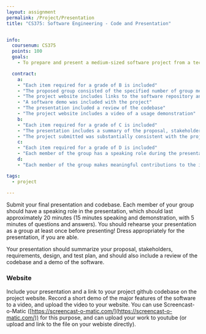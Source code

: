 ```yaml
---
layout: assignment
permalink: /Project/Presentation
title: "CS375: Software Engineering - Code and Presentation"


info:
  coursenum: CS375
  points: 100
  goals:
    - To prepare and present a medium-sized software project from a technical and user perspective

  contract:
    a: 
    - "Each item required for a grade of B is included"
    - "The proposed group consisted of the specified number of group members"
    - "The project website includes links to the software repository and all relevant documents from the course"
    - "A software demo was included with the project"
    - "The presentation included a review of the codebase"
    - "The project website includes a video of a usage demonstration"
    b:
    - "Each item required for a grade of C is included"
    - "The presentation includes a summary of the proposal, stakeholders, requirements, design, and test plan"
    - "The project submitted was substantially consistent with the project proposed to and approved by the Professor"
    c:
    - "Each item required for a grade of D is included"
    - "Each member of the group has a speaking role during the presentation"
    d:
    - "Each member of the group makes meaningful contributions to the implementation of the project, demonstrated through version control commits or comments in the code"

tags:
  - project
  
---
```


Submit your final presentation and codebase.  Each member of your group should have a speaking role in the presentation, which should last approximately 20 minutes (15 minutes speaking and demonstration, with 5 minutes of questions and answers).  You should rehearse your presentation as a group at least once before presenting!  Dress appropriately for the presentation, if you are able.

Your presentation should summarize your proposal, stakeholders, requirements, design, and test plan, and should also include a review of the codebase and a demo of the software.

### Website

Include your presentation and a link to your project github codebase on the project website.  Record a short demo of the major features of the software to a video, and upload the video to your website.  You can use Screencast-o-Matic ([https://screencast-o-matic.com/](https://screencast-o-matic.com/)) for this purpose, and can upload your work to youtube (or upload and link to the file on your webiste directly).
